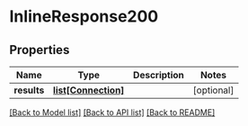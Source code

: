 # InlineResponse200

## Properties
Name | Type | Description | Notes
------------ | ------------- | ------------- | -------------
**results** | [**list[Connection]**](Connection.md) |  | [optional] 

[[Back to Model list]](../README.md#documentation-for-models) [[Back to API list]](../README.md#documentation-for-api-endpoints) [[Back to README]](../README.md)


